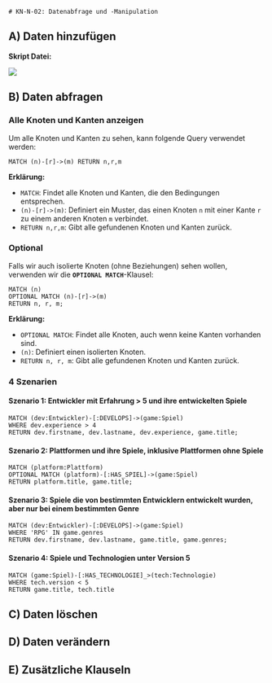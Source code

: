 	# KN-N-02: Datenabfrage und -Manipulation 

## A) Daten hinzufügen 

**Skript Datei:**

![](createSpielDb.cypher)

## B) Daten abfragen

### Alle Knoten und Kanten anzeigen

Um alle Knoten und Kanten zu sehen, kann folgende Query verwendet werden:

```cypher
MATCH (n)-[r]->(m) RETURN n,r,m
```

**Erklärung:**
- `MATCH`: Findet alle Knoten und Kanten, die den Bedingungen entsprechen.
- `(n)-[r]->(m)`: Definiert ein Muster, das einen Knoten `n` mit einer Kante `r` zu einem anderen Knoten `m` verbindet.
- `RETURN n,r,m`: Gibt alle gefundenen Knoten und Kanten zurück.

### Optional

Falls wir auch isolierte Knoten (ohne Beziehungen) sehen wollen, verwenden wir die **`OPTIONAL MATCH`**-Klausel:

```cypher
MATCH (n)
OPTIONAL MATCH (n)-[r]->(m)
RETURN n, r, m;
```

**Erklärung:**
- `OPTIONAL MATCH`: Findet alle Knoten, auch wenn keine Kanten vorhanden sind.
- `(n)`: Definiert einen isolierten Knoten.
- `RETURN n, r, m`: Gibt alle gefundenen Knoten und Kanten zurück.

### 4 Szenarien

#### Szenario 1: Entwickler mit Erfahrung > 5 und ihre entwickelten Spiele

```cypher
MATCH (dev:Entwickler)-[:DEVELOPS]->(game:Spiel)
WHERE dev.experience > 4
RETURN dev.firstname, dev.lastname, dev.experience, game.title;
```

#### Szenario 2: Plattformen und ihre Spiele, inklusive Plattformen ohne Spiele

```cypher
MATCH (platform:Plattform)
OPTIONAL MATCH (platform)-[:HAS_SPIEL]->(game:Spiel)
RETURN platform.title, game.title;
```

#### Szenario 3: Spiele die von bestimmten Entwicklern entwickelt wurden, aber nur bei einem bestimmten Genre

```cypher
MATCH (dev:Entwickler)-[:DEVELOPS]->(game:Spiel)
WHERE 'RPG' IN game.genres
RETURN dev.firstname, dev.lastname, game.title, game.genres;
```

#### Szenario 4: Spiele und Technologien unter Version 5

```cypher
MATCH (game:Spiel)-[:HAS_TECHNOLOGIE]_>(tech:Technologie)
WHERE tech.version < 5
RETURN game.title, tech.title
```

## C) Daten löschen

## D) Daten verändern

## E) Zusätzliche Klauseln